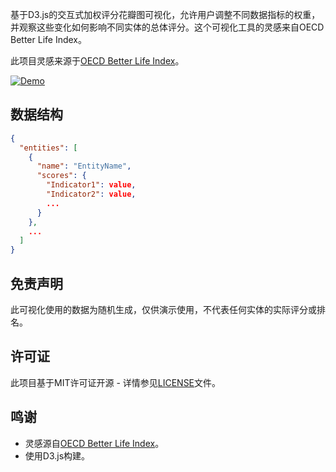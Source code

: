 
基于D3.js的交互式加权评分花瓣图可视化，允许用户调整不同数据指标的权重，并观察这些变化如何影响不同实体的总体评分。这个可视化工具的灵感来自OECD Better Life Index。

此项目灵感来源于[OECD Better Life Index](https://www.oecdbetterlifeindex.org/)。

[![Demo](https://img.shields.io/badge/Demo-weighted--flower--chart-purple)](https://tianze-hou.github.io/weighted-flower-chart/)

## 数据结构

```json
{
  "entities": [
    {
      "name": "EntityName",
      "scores": {
        "Indicator1": value,
        "Indicator2": value,
        ...
      }
    },
    ...
  ]
}
```


## 免责声明

此可视化使用的数据为随机生成，仅供演示使用，不代表任何实体的实际评分或排名。

## 许可证

此项目基于MIT许可证开源 - 详情参见[LICENSE](LICENSE)文件。

## 鸣谢

- 灵感源自[OECD Better Life Index](https://www.oecdbetterlifeindex.org/)。
- 使用D3.js构建。
